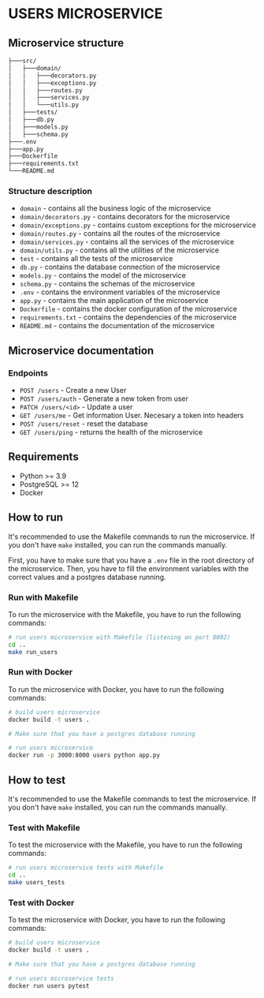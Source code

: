 # USERS MICROSERVICE

## Microservice structure
```bash
├───src/
│   ├───domain/
│   │   ├───decorators.py
│   │   ├───exceptions.py
│   │   ├───routes.py
│   │   ├───services.py
│   │   └───utils.py
│   ├───tests/
│   ├───db.py
│   ├───models.py
│   ├───schema.py
├───.env
├───app.py
├───Dockerfile
├───requirements.txt
└───README.md
```
### Structure description
- `domain` - contains all the business logic of the microservice
- `domain/decorators.py` - contains decorators for the microservice
- `domain/exceptions.py` - contains custom exceptions for the microservice
- `domain/routes.py` - contains all the routes of the microservice
- `domain/services.py` - contains all the services of the microservice
- `domain/utils.py` - contains all the utilities of the microservice
- `test` - contains all the tests of the microservice
- `db.py` - contains the database connection of the microservice
- `models.py` - contains the model of the microservice
- `schema.py` - contains the schemas of the microservice
- `.env` - contains the environment variables of the microservice
- `app.py` - contains the main application of the microservice
- `Dockerfile` - contains the docker configuration of the microservice
- `requirements.txt` - contains the dependencies of the microservice
- `README.md` - contains the documentation of the microservice

## Microservice documentation
### Endpoints
- `POST /users` - Create a new User
- `POST /users/auth` - Generate a new token from user
- `PATCH /users/<id>` - Update a user
- `GET /users/me` - Get information User. Necesary a token into headers
- `POST /users/reset` - reset the database
- `GET /users/ping` - returns the health of the microservice

## Requirements
- Python >= 3.9
- PostgreSQL >= 12
- Docker

## How to run
It's recommended to use the Makefile commands to run the microservice. If you don't have `make` installed, you can run the commands manually.

First, you have to make sure that you have a `.env` file in the root directory of the microservice.
Then, you have to fill the environment variables with the correct values and a postgres database running.

### Run with Makefile
To run the microservice with the Makefile, you have to run the following commands:
```bash
# run users microservice with Makefile (listening on port 8002)
cd ..
make run_users
```
### Run with Docker
To run the microservice with Docker, you have to run the following commands:
```bash
# build users microservice
docker build -t users .

# Make sure that you have a postgres database running

# run users microservice
docker run -p 3000:8000 users python app.py
```

## How to test
It's recommended to use the Makefile commands to test the microservice. If you don't have `make` installed, you can run the commands manually.

### Test with Makefile
To test the microservice with the Makefile, you have to run the following commands:
```bash
# run users microservice tests with Makefile
cd ..
make users_tests
```
### Test with Docker
To test the microservice with Docker, you have to run the following commands:
```bash
# build users microservice
docker build -t users .

# Make sure that you have a postgres database running

# run users microservice tests
docker run users pytest
```
